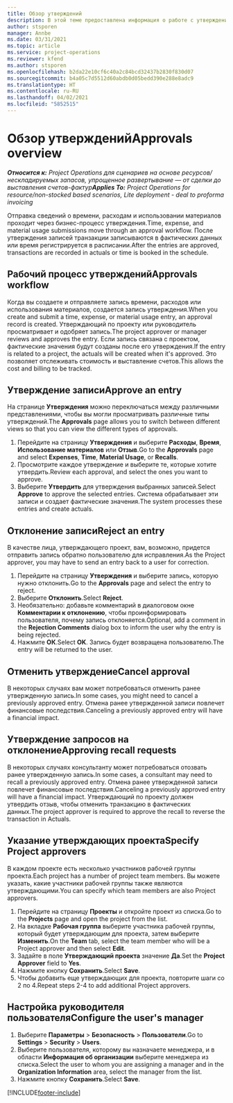 ```yaml
---
title: Обзор утверждений
description: В этой теме предоставлена информация о работе с утверждениями в Project Operations.
author: stsporen
manager: Annbe
ms.date: 03/31/2021
ms.topic: article
ms.service: project-operations
ms.reviewer: kfend
ms.author: stsporen
ms.openlocfilehash: b2da22e10cf6c40a2c84bcd32437b2830f830d07
ms.sourcegitcommit: b4a05c7d5512d60abdb0d05bedd390e288e8adc9
ms.translationtype: HT
ms.contentlocale: ru-RU
ms.lasthandoff: 04/02/2021
ms.locfileid: "5852515"
---
```

# <a name="approvals-overview"></a><span data-ttu-id="5c08f-103">Обзор утверждений</span><span class="sxs-lookup"><span data-stu-id="5c08f-103">Approvals overview</span></span>

<span data-ttu-id="5c08f-104">_**Относится к:** Project Operations для сценариев на основе ресурсов/нескладируемых запасов, упрощенное развертывание — от сделки до выставления счетов-фактур_</span><span class="sxs-lookup"><span data-stu-id="5c08f-104">_**Applies To:** Project Operations for resource/non-stocked based scenarios, Lite deployment - deal to proforma invoicing_</span></span>

<span data-ttu-id="5c08f-105">Отправка сведений о времени, расходам и использовании материалов проходит через бизнес-процесс утверждения.</span><span class="sxs-lookup"><span data-stu-id="5c08f-105">Time, expense, and material usage submissions move through an approval workflow.</span></span> <span data-ttu-id="5c08f-106">После утверждения записей транзакции записываются в фактических данных или время регистрируется в расписании.</span><span class="sxs-lookup"><span data-stu-id="5c08f-106">After the entries are approved, transactions are recorded in actuals or time is booked in the schedule.</span></span>

## <a name="approvals-workflow"></a><span data-ttu-id="5c08f-107">Рабочий процесс утверждений</span><span class="sxs-lookup"><span data-stu-id="5c08f-107">Approvals workflow</span></span>
<span data-ttu-id="5c08f-108">Когда вы создаете и отправляете запись времени, расходов или использования материалов, создается запись утверждения.</span><span class="sxs-lookup"><span data-stu-id="5c08f-108">When you create and submit a time, expense, or material usage entry, an approval record is created.</span></span> <span data-ttu-id="5c08f-109">Утверждающий по проекту или руководитель просматривает и одобряет запись.</span><span class="sxs-lookup"><span data-stu-id="5c08f-109">The project approver or manager reviews and approves the entry.</span></span> <span data-ttu-id="5c08f-110">Если запись связана с проектом, фактические значения будут созданы после его утверждения.</span><span class="sxs-lookup"><span data-stu-id="5c08f-110">If the entry is related to a project, the actuals will be created when it's approved.</span></span> <span data-ttu-id="5c08f-111">Это позволяет отслеживать стоимость и выставление счетов.</span><span class="sxs-lookup"><span data-stu-id="5c08f-111">This allows the cost and billing to be tracked.</span></span>

## <a name="approve-an-entry"></a><span data-ttu-id="5c08f-112">Утверждение записи</span><span class="sxs-lookup"><span data-stu-id="5c08f-112">Approve an entry</span></span>
<span data-ttu-id="5c08f-113">На странице **Утверждения** можно переключаться между различными представлениями, чтобы вы могли просматривать различные типы утверждений.</span><span class="sxs-lookup"><span data-stu-id="5c08f-113">The **Approvals** page allows you to switch between different views so that you can view the different types of approvals.</span></span>
  
1. <span data-ttu-id="5c08f-114">Перейдите на страницу **Утверждения** и выберите **Расходы**, **Время**, **Использование материалов** или **Отзыв**.</span><span class="sxs-lookup"><span data-stu-id="5c08f-114">Go to the **Approvals** page and select **Expenses**, **Time**, **Material Usage**, or **Recalls**.</span></span>
2. <span data-ttu-id="5c08f-115">Просмотрите каждое утверждение и выберите те, которые хотите утвердить.</span><span class="sxs-lookup"><span data-stu-id="5c08f-115">Review each approval, and select the ones you want to approve.</span></span>
3. <span data-ttu-id="5c08f-116">Выберите **Утвердить** для утверждения выбранных записей.</span><span class="sxs-lookup"><span data-stu-id="5c08f-116">Select **Approve** to approve the selected entries.</span></span>
<span data-ttu-id="5c08f-117">Система обрабатывает эти записи и создает фактические значения.</span><span class="sxs-lookup"><span data-stu-id="5c08f-117">The system processes these entries and create actuals.</span></span>

## <a name="reject-an-entry"></a><span data-ttu-id="5c08f-118">Отклонение записи</span><span class="sxs-lookup"><span data-stu-id="5c08f-118">Reject an entry</span></span>
<span data-ttu-id="5c08f-119">В качестве лица, утверждающего проект, вам, возможно, придется отправить запись обратно пользователю для исправления.</span><span class="sxs-lookup"><span data-stu-id="5c08f-119">As the Project approver, you may have to send an entry back to a user for correction.</span></span>
  
1. <span data-ttu-id="5c08f-120">Перейдите на страницу **Утверждения** и выберите запись, которую нужно отклонить.</span><span class="sxs-lookup"><span data-stu-id="5c08f-120">Go to the **Approvals** page and select the entry to reject.</span></span> 
2. <span data-ttu-id="5c08f-121">Выберите **Отклонить**.</span><span class="sxs-lookup"><span data-stu-id="5c08f-121">Select **Reject**.</span></span>
3. <span data-ttu-id="5c08f-122">Необязательно: добавьте комментарий в диалоговом окне **Комментарии к отклонению**, чтобы проинформировать пользователя, почему запись отклоняется.</span><span class="sxs-lookup"><span data-stu-id="5c08f-122">Optional, add a comment in the **Rejection Comments** dialog box to inform the user why the entry is being rejected.</span></span>
4. <span data-ttu-id="5c08f-123">Нажмите **ОК**.</span><span class="sxs-lookup"><span data-stu-id="5c08f-123">Select **OK**.</span></span> <span data-ttu-id="5c08f-124">Запись будет возвращена пользователю.</span><span class="sxs-lookup"><span data-stu-id="5c08f-124">The entry will be returned to the user.</span></span>
  
## <a name="cancel-approval"></a><span data-ttu-id="5c08f-125">Отменить утверждение</span><span class="sxs-lookup"><span data-stu-id="5c08f-125">Cancel approval</span></span>
<span data-ttu-id="5c08f-126">В некоторых случаях вам может потребоваться отменить ранее утвержденную запись.</span><span class="sxs-lookup"><span data-stu-id="5c08f-126">In some cases, you might need to cancel a previously approved entry.</span></span> <span data-ttu-id="5c08f-127">Отмена ранее утвержденной записи повлечет финансовые последствия.</span><span class="sxs-lookup"><span data-stu-id="5c08f-127">Canceling a previously approved entry will have a financial impact.</span></span> 

## <a name="approving-recall-requests"></a><span data-ttu-id="5c08f-128">Утверждение запросов на отклонение</span><span class="sxs-lookup"><span data-stu-id="5c08f-128">Approving recall requests</span></span>
<span data-ttu-id="5c08f-129">В некоторых случаях консультанту может потребоваться отозвать ранее утвержденную запись.</span><span class="sxs-lookup"><span data-stu-id="5c08f-129">In some cases, a consultant may need to recall a previously approved entry.</span></span> <span data-ttu-id="5c08f-130">Отмена ранее утвержденной записи повлечет финансовые последствия.</span><span class="sxs-lookup"><span data-stu-id="5c08f-130">Canceling a previously approved entry will have a financial impact.</span></span> <span data-ttu-id="5c08f-131">Утверждающий по проекту должен утвердить отзыв, чтобы отменить транзакцию в фактических данных.</span><span class="sxs-lookup"><span data-stu-id="5c08f-131">The project approver is required to approve the recall to reverse the transaction in Actuals.</span></span>

## <a name="specify-project-approvers"></a><span data-ttu-id="5c08f-132">Указание утверждающих проекта</span><span class="sxs-lookup"><span data-stu-id="5c08f-132">Specify Project approvers</span></span>
<span data-ttu-id="5c08f-133">В каждом проекте есть несколько участников рабочей группы проекта.</span><span class="sxs-lookup"><span data-stu-id="5c08f-133">Each project has a number of project team members.</span></span> <span data-ttu-id="5c08f-134">Вы можете указать, какие участники рабочей группы также являются утверждающими.</span><span class="sxs-lookup"><span data-stu-id="5c08f-134">You can specify which team members are also Project approvers.</span></span>

1. <span data-ttu-id="5c08f-135">Перейдите на страницу **Проекты** и откройте проект из списка.</span><span class="sxs-lookup"><span data-stu-id="5c08f-135">Go to the **Projects** page and open the project from the list.</span></span>
2. <span data-ttu-id="5c08f-136">На вкладке **Рабочая группа** выберите участника рабочей группы, который будет утверждающим для проекта, затем выберите **Изменить**.</span><span class="sxs-lookup"><span data-stu-id="5c08f-136">On the **Team** tab, select the team member who will be a Project approver and then select **Edit**.</span></span>
3. <span data-ttu-id="5c08f-137">Задайте в поле **Утверждающий проекта** значение **Да**.</span><span class="sxs-lookup"><span data-stu-id="5c08f-137">Set the **Project Approver** field to **Yes**.</span></span>
4. <span data-ttu-id="5c08f-138">Нажмите кнопку **Сохранить**.</span><span class="sxs-lookup"><span data-stu-id="5c08f-138">Select **Save**.</span></span>
5. <span data-ttu-id="5c08f-139">Чтобы добавить еще утверждающих для проекта, повторите шаги со 2 по 4.</span><span class="sxs-lookup"><span data-stu-id="5c08f-139">Repeat steps 2-4 to add additional Project approvers.</span></span>

## <a name="configure-the-users-manager"></a><span data-ttu-id="5c08f-140">Настройка руководителя пользователя</span><span class="sxs-lookup"><span data-stu-id="5c08f-140">Configure the user's manager</span></span>

1. <span data-ttu-id="5c08f-141">Выберите **Параметры** > **Безопасность** > **Пользователи**.</span><span class="sxs-lookup"><span data-stu-id="5c08f-141">Go to **Settings** > **Security** > **Users**.</span></span>
2. <span data-ttu-id="5c08f-142">Выберите пользователя, которому вы назначаете менеджера, и в области **Информация об организации** выберите менеджера из списка.</span><span class="sxs-lookup"><span data-stu-id="5c08f-142">Select the user to whom you are assigning a manager and in the **Organization Information** area, select the manager from the list.</span></span> 
3. <span data-ttu-id="5c08f-143">Нажмите кнопку **Сохранить**.</span><span class="sxs-lookup"><span data-stu-id="5c08f-143">Select **Save**.</span></span>




[!INCLUDE[footer-include](../includes/footer-banner.md)]
